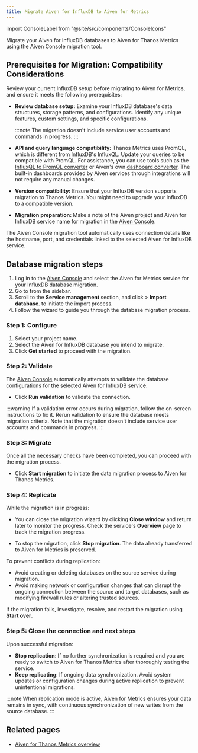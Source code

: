 ```yaml
---
title: Migrate Aiven for InfluxDB to Aiven for Metrics
---
```


import ConsoleLabel from "@site/src/components/ConsoleIcons"

Migrate your Aiven for InfluxDB databases to Aiven for Thanos Metrics using the Aiven Console migration tool.

## Prerequisites for Migration: Compatibility Considerations

Review your current InfluxDB setup before migrating to Aiven for Metrics, and ensure it
meets the following prerequisites:

- **Review database setup:** Examine your InfluxDB database's data structures, storage
  patterns, and configurations. Identify any unique features, custom settings, and
  specific configurations.

  :::note
  The migration doesn't include service user accounts and commands in progress.
  :::

- **API and query language compatibility:** Thanos Metrics uses PromQL, which is
  different from InfluxDB's InfluxQL. Update your queries to be compatible with PromQL.
  For assistance, you can use tools such as the
  [InfluxQL to PromQL converter](https://github.com/logzio/influxql-to-promql-converter)
  or Aiven's own [dashboard converter](https://github.com/Aiven-Open/influxql-to-m3-dashboard-converter).
  The built-in dashboards provided by Aiven services through integrations will not
  require any manual changes.
- **Version compatibility:** Ensure that your InfluxDB version supports migration to
  Thanos Metrics. You might need to upgrade your InfluxDB to a compatible version.
- **Migration preparation:** Make a note of the Aiven project and Aiven for InfluxDB
  service name for migration in the [Aiven Console](https://console.aiven.io/).

The Aiven Console migration tool automatically uses
connection details like the hostname, port, and credentials linked to the selected
Aiven for InfluxDB service.

## Database migration steps

1. Log in to the [Aiven Console](https://console.aiven.io/) and select
   the Aiven for Metrics service for your InfluxDB database migration.
1. Go to <ConsoleLabel name="service settings"/> from the sidebar.
1. Scroll to the **Service management** section, and
   click <ConsoleLabel name="actions"/> > **Import database**.
   to initiate the import process.
1. Follow the wizard to guide you through the database migration process.

### Step 1: Configure

1. Select your project name.
1. Select the Aiven for InfluxDB database
   you intend to migrate.
1. Click **Get started** to proceed with the migration.

### Step 2: Validate

The [Aiven Console](https://console.aiven.io/) automatically
attempts to validate the database configurations for the selected Aiven
for InfluxDB service.

- Click **Run validation** to validate the connection.

:::warning
If a validation error occurs during migration, follow the on-screen
instructions to fix it. Rerun validation to ensure the database meets
migration criteria. Note that the migration doesn't include service
user accounts and commands in progress.
:::

### Step 3: Migrate

Once all the necessary checks have been completed, you can
proceed with the migration process.

- Click **Start migration** to initiate the data migration process to
  Aiven for Thanos Metrics.

### Step 4: Replicate

While the migration is in progress:

- You can close the migration wizard by clicking **Close window** and
  return later to monitor the progress. Check the service's **Overview** page to track
  the migration progress.

- To stop the migration, click **Stop migration**. The data already transferred
  to Aiven for Metrics is preserved.

To prevent conflicts during replication:

- Avoid creating or deleting databases on the source service during migration.
- Avoid making network or configuration changes that can disrupt
  the ongoing connection between the source and target databases,
  such as modifying firewall rules or altering trusted sources.

If the migration fails, investigate, resolve, and restart the
migration using **Start over**.

### Step 5: Close the connection and next steps

Upon successful migration:

- **Stop replication**: If no further synchronization is required and
  you are ready to switch to Aiven for Thanos Metrics after thoroughly
  testing the service.
- **Keep replicating**: If ongoing data synchronization. Avoid system updates or
  configuration changes during active replication to prevent unintentional migrations.

:::note
When replication mode is active, Aiven for Metrics ensures your data remains in sync,
with continuous synchronization of new writes from the source database.
:::

## Related pages

- [Aiven for Thanos Metrics overview](/docs/products/metrics)

